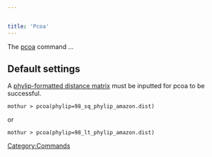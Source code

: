 ```yaml
---


title: 'Pcoa'
---
```

The [pcoa](pcoa) command \...


## Default settings

A [phylip-formatted distance
matrix](phylip-formatted_distance_matrix) must be inputted
for pcoa to be successful.

    mothur > pcoa(phylip=98_sq_phylip_amazon.dist)

or

    mothur > pcoa(phylip=98_lt_phylip_amazon.dist)

[Category:Commands](Category:Commands)
